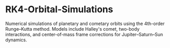 # RK4-Orbital-Simulations
Numerical simulations of planetary and cometary orbits using the 4th-order Runge–Kutta method. Models include Halley's comet, two-body interactions, and center-of-mass frame corrections for Jupiter–Saturn–Sun dynamics.
